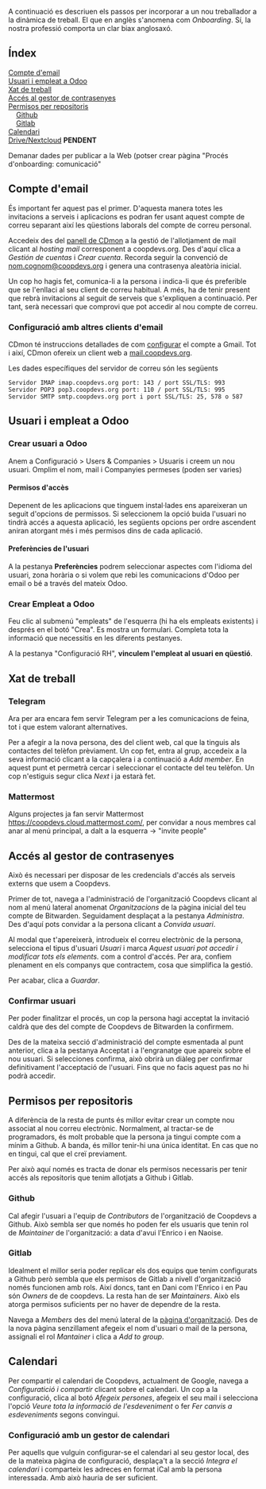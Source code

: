 A continuació es descriuen els passos per incorporar a un nou treballador a la dinàmica de treball. El que en anglès s'anomena com _Onboarding_. Sí, la nostra professió comporta un clar biax anglosaxó.

## Índex

[Compte d'email](#compte-demail)<br>
[Usuari i empleat a Odoo](#usuari-i-empleat-a-odoo)<br>
[Xat de treball](#xat-de-treball)<br>
[Accés al gestor de contrasenyes](#accés-al-gestor-de-contrasenyes)<br>
[Permisos per repositoris](#permisos-per-repositoris)<br>
&nbsp;&nbsp;&nbsp;&nbsp;[Github](#github)<br>
&nbsp;&nbsp;&nbsp;&nbsp;[Gitlab](#gitlab)<br>
[Calendari](#calendari) <br>
[Drive/Nextcloud]() **PENDENT**

Demanar dades per publicar a la Web (potser crear pàgina "Procés d'onboarding: comunicació"

## Compte d'email

És important fer aquest pas el primer. D'aquesta manera totes les invitacions a serveis i aplicacions es podran fer usant aquest compte de correu separant així les qüestions laborals del compte de correu personal.

Accedeix des del [panell de CDmon](https://admin.cdmon.com/es/acceso) a la gestió de l'allotjament de mail clicant al _hosting mail_ corresponent a coopdevs.org. Des d'aquí clica a _Gestión de cuentas_ i _Crear cuenta_. Recorda seguir la convenció de nom.cognom@coopdevs.org i genera una contrasenya aleatòria inicial.

Un cop ho hagis fet, comunica-li a la persona i indica-li que és preferible que se l'enllaci al seu client de correu habitual. A més, ha de tenir present que rebrà invitacions al seguit de serveis que s'expliquen a continuació. Per tant, serà necessari que comprovi que pot accedir al nou compte de correu.

### Configuració amb altres clients d'email

CDmon té instruccions detallades de com [configurar](https://ticket.cdmon.com/es/support/solutions/articles/7000006292-c%C3%B3mo-configurar-el-correo-electr%C3%B3nico-de-cdmon-en-gmail) el compte a Gmail. Tot i així, CDmon ofereix un client web a [mail.coopdevs.org](http://mail.coopdevs.org).

Les dades específiques del servidor de correu són les següents

```
Servidor IMAP imap.coopdevs.org port: 143 / port SSL/TLS: 993
Servidor POP3 pop3.coopdevs.org port: 110 / port SSL/TLS: 995
Servidor SMTP smtp.coopdevs.org port i port SSL/TLS: 25, 578 o 587
```

## Usuari i empleat a Odoo

### Crear usuari a Odoo

Anem a Configuració > Users & Companies > Usuaris i creem un nou usuari. Omplim el nom, mail i Companyies permeses (poden ser varies)

#### Permisos d'accès 

Depenent de les aplicacions que tinguem instal·lades ens apareixeran un seguit d'opcions de permissos. Si seleccionem la opció buida l'usuari no tindrà accés a aquesta aplicació, les següents opcions per ordre ascendent aniran atorgant més i més permisos dins de cada aplicació. 

#### Preferències de l'usuari 

A la pestanya **Preferències** podrem seleccionar aspectes com l'idioma del usuari, zona horària o si volem que rebi les comunicacions d'Odoo per email o bé a través del mateix Odoo.  

### Crear Empleat a Odoo

Feu clic al submenú "empleats" de l'esquerra (hi ha els empleats existents) i després en el botó "Crea". Es mostra un formulari. Completa tota la informació que necessitis en les diferents pestanyes.

A la pestanya "Configuració RH", **vinculem l'empleat al usuari en qüestió**. 

## Xat de treball

### Telegram

Ara per ara encara fem servir Telegram per a les comunicacions de feina, tot i que estem valorant alternatives.

Per a afegir a la nova persona, des del client web, cal que la tinguis als contactes del telèfon prèviament. Un cop fet, entra al grup, accedeix a la seva informació clicant a la capçalera i a continuació a _Add member_. En aquest punt et permetrà cercar i seleccionar el contacte del teu telèfon. Un cop n'estiguis segur clica _Next_ i ja estarà fet.

### Mattermost

Alguns projectes ja fan servir Mattermost https://coopdevs.cloud.mattermost.com/, per convidar a nous membres cal anar al menú principal, a dalt a la esquerra -> "invite people" 

## Accés al gestor de contrasenyes

Això és necessari per disposar de les credencials d'accés als serveis externs que usem a Coopdevs.

Primer de tot, navega a l'administració de l'organització Coopdevs clicant al nom al menú lateral anomenat _Organitzacions_ de la pàgina inicial del teu compte de Bitwarden. Seguidament desplaçat a la pestanya _Administra_. Des d'aquí pots convidar a la persona clicant a _Convida usuari_.

Al modal que t'apereixerà, introdueix el correu electrònic de la persona, selecciona el tipus d'usuari _Usuari_ i marca _Aquest usuari pot accedir i modificar tots els elements._ com a control d'accés. Per ara, confiem plenament en els companys que contractem, cosa que simplifica la gestió.

Per acabar, clica a _Guardar_.

### Confirmar usuari

Per poder finalitzar el procés, un cop la persona hagi acceptat la invitació caldrà que des del compte de Coopdevs de Bitwarden la confirmem.

Des de la mateixa secció d'administració del compte esmentada al punt anterior, clica a la pestanya Acceptat i a l'engranatge que apareix sobre el nou usuari. Si selecciones confirma, això obrirà un diàleg per confirmar definitivament l'acceptació de l'usuari. Fins que no facis aquest pas no hi podrà accedir.

## Permisos per repositoris

A diferència de la resta de punts és millor evitar crear un compte nou associat al nou correu electrònic. Normalment, al tractar-se de programadors, és molt probable que la persona ja tingui compte com a mínim a Github. A banda, és millor tenir-hi una única identitat. En cas que no en tingui, cal que el creï previament.

Per això aquí només es tracta de donar els permisos necessaris per tenir accés als repositoris que tenim allotjats a Github i Gitlab.

### Github

Cal afegir l'usuari a l'equip de _Contributors_ de l'organització de Coopdevs a Github. Això sembla ser que només ho poden fer els usuaris que tenin rol de _Maintainer_ de l'organització: a data d'avui l'Enrico i en Naoise.

### Gitlab

Idealment el millor seria poder replicar els dos equips que tenim configurats a Github però sembla que els permisos de Gitlab a nivell d'organització només funcionen amb rols. Així doncs, tant en Dani com l'Enrico i en Pau són _Owners_ de de coopdevs. La resta han de ser _Maintainers_. Això els atorga permisos suficients per no haver de dependre de la resta.

Navega a _Members_ des del menú lateral de la [pàgina d'organització](https://gitlab.com/coopdevs). Des de la nova pàgina senzillament afegeix el nom d'usuari o mail de la persona, assignali el rol _Mantainer_ i clica a _Add to group_.

## Calendari

Per compartir el calendari de Coopdevs, actualment de Google, navega a _Configuratició i compartir_ clicant sobre el calendari. Un cop a la configuració, clica al botó _Afegeix persones_, afegeix el seu mail i selecciona l'opció _Veure tota la informació de l'esdeveniment_ o fer _Fer canvis a esdeveniments_ segons convingui.

### Configuració amb un gestor de calendari

Per aquells que vulguin configurar-se el calendari al seu gestor local, des de la mateixa pàgina de configuració, desplaça't a la secció _Integra el calendari_ i comparteix les adreces en format iCal amb la persona interessada. Amb això hauria de ser suficient.
